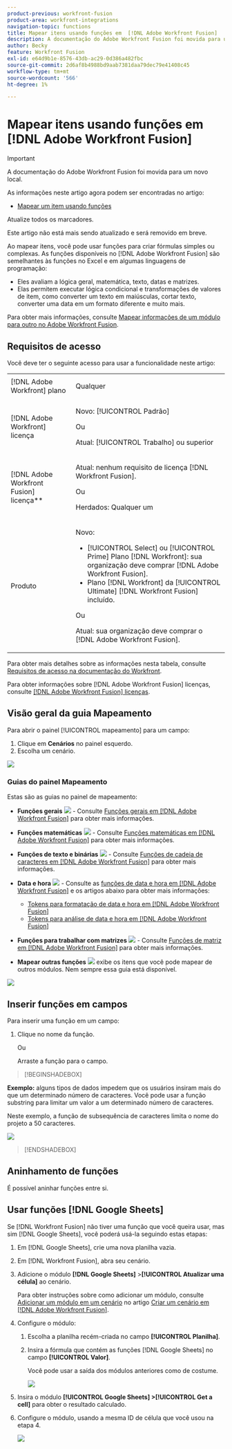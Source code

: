 ```yaml
---
product-previous: workfront-fusion
product-area: workfront-integrations
navigation-topic: functions
title: Mapear itens usando funções em  [!DNL Adobe Workfront Fusion]
description: A documentação do Adobe Workfront Fusion foi movida para um novo local. Este artigo foi descontinuado, mas contém um link para o novo artigo que aborda essa funcionalidade.
author: Becky
feature: Workfront Fusion
exl-id: e64d9b1e-8576-43db-ac29-0d386a482fbc
source-git-commit: 2d6af8b4988bd9aab7381daa79dec79e41408c45
workflow-type: tm+mt
source-wordcount: '566'
ht-degree: 1%

---
```


# Mapear itens usando funções em [!DNL Adobe Workfront Fusion]

>[!IMPORTANT]
>
>A documentação do Adobe Workfront Fusion foi movida para um novo local.
>
>As informações neste artigo agora podem ser encontradas no artigo:
>
>* [Mapear um item usando funções](https://experienceleague.adobe.com/docs/workfront-fusion/using/create-scenarios/map-data/map-using-functions.html)
>
>Atualize todos os marcadores.
>
>Este artigo não está mais sendo atualizado e será removido em breve.

Ao mapear itens, você pode usar funções para criar fórmulas simples ou complexas. As funções disponíveis no [!DNL Adobe Workfront Fusion] são semelhantes às funções no Excel e em algumas linguagens de programação:

* Eles avaliam a lógica geral, matemática, texto, datas e matrizes.
* Elas permitem executar lógica condicional e transformações de valores de item, como converter um texto em maiúsculas, cortar texto, converter uma data em um formato diferente e muito mais.

Para obter mais informações, consulte [Mapear informações de um módulo para outro no Adobe Workfront Fusion](../../workfront-fusion/mapping/map-information-between-modules.md).


## Requisitos de acesso

Você deve ter o seguinte acesso para usar a funcionalidade neste artigo:

<table style="table-layout:auto">

<col>  
 <col>  
 <tbody>  
  <tr>  
   <td role="rowheader">[!DNL Adobe Workfront] plano</td>  
   <td> <p>Qualquer</p> </td>  
  </tr>  
  <tr data-mc-conditions="">  
   <td role="rowheader">[!DNL Adobe Workfront] licença</td>  
   <td> <p>Novo: [!UICONTROL Padrão]</p><p>Ou</p><p>Atual: [!UICONTROL Trabalho] ou superior</p> </td>  
  </tr>  
  <tr>  
   <td role="rowheader">[!DNL Adobe Workfront Fusion] licença**</td>  
   <td> 
   <p>Atual: nenhum requisito de licença [!DNL Workfront Fusion].</p> 
   <p>Ou</p> 
   <p>Herdados: Qualquer um </p> 
   </td>  
  </tr>  
  <tr>  
   <td role="rowheader">Produto</td>  
   <td> 
   <p>Novo:</p> <ul><li>[!UICONTROL Select] ou [!UICONTROL Prime] Plano [!DNL Workfront]: sua organização deve comprar [!DNL Adobe Workfront Fusion].</li><li>Plano [!DNL Workfront] da [!UICONTROL Ultimate] [!DNL Workfront Fusion] incluído.</li></ul> 
   <p>Ou</p> 
   <p>Atual: sua organização deve comprar o [!DNL Adobe Workfront Fusion].</p> 
   </td>  
  </tr> 
 </tbody>  
</table>

Para obter mais detalhes sobre as informações nesta tabela, consulte [Requisitos de acesso na documentação do Workfront](/help/quicksilver/administration-and-setup/add-users/access-levels-and-object-permissions/access-level-requirements-in-documentation.md).

Para obter informações sobre [!DNL Adobe Workfront Fusion] licenças, consulte [[!DNL Adobe Workfront Fusion] licenças](../../workfront-fusion/get-started/license-automation-vs-integration.md).


## Visão geral da guia Mapeamento

Para abrir o painel [!UICONTROL mapeamento] para um campo:

1. Clique em **Cenários** no painel esquerdo.
1. Escolha um cenário.

![](assets/open-functions-bar.png)


### Guias do painel Mapeamento

Estas são as guias no painel de mapeamento:

* **Funções gerais** ![](assets/toolbar-icon-general-function.png) - Consulte [Funções gerais em [!DNL Adobe Workfront Fusion]](../../workfront-fusion/functions/general-functions.md) para obter mais informações.

* **Funções matemáticas** ![](assets/toolbar-icon-math-functions.png) - Consulte [Funções matemáticas em [!DNL Adobe Workfront Fusion]](../../workfront-fusion/functions/math-functions.md) para obter mais informações.

* **Funções de texto e binárias** ![](assets/toolbar-icon-text&binary-functions.png) - Consulte [Funções de cadeia de caracteres em [!DNL Adobe Workfront Fusion]](../../workfront-fusion/functions/string-functions.md) para obter mais informações.

* **Data e hora** ![](assets/toolbar-icon-date&time-functions.png) - Consulte as [funções de data e hora em [!DNL Adobe Workfront Fusion]](../../workfront-fusion/functions/date-and-time-functions.md) e os artigos abaixo para obter mais informações:

   * [Tokens para formatação de data e hora em  [!DNL Adobe Workfront Fusion]](../../workfront-fusion/functions/tokens-for-date-and-time-formatting.md)
   * [Tokens para análise de data e hora em  [!DNL Adobe Workfront Fusion]](../../workfront-fusion/functions/tokens-for-date-and-time-parsing.md)

* **Funções para trabalhar com matrizes** ![](assets/toolbar-icon-functions-for-arrays.png) - Consulte [Funções de matriz em [!DNL Adobe Workfront Fusion]](../../workfront-fusion/functions/array-functions.md) para obter mais informações.

* **Mapear outras funções** ![](assets/toolbar-icon-functions-you-map-from-other-modules.png) exibe os itens que você pode mapear de outros módulos. Nem sempre essa guia está disponível.

![](assets/functions-toolbar-350x189.png)

## Inserir funções em campos

Para inserir uma função em um campo:

1. Clique no nome da função.

   Ou

   Arraste a função para o campo.


>[!BEGINSHADEBOX]

**Exemplo:** alguns tipos de dados impedem que os usuários insiram mais do que um determinado número de caracteres. Você pode usar a função substring para limitar um valor a um determinado número de caracteres.

Neste exemplo, a função de subsequência de caracteres limita o nome do projeto a 50 caracteres.

![](assets/example-meet-length-restriction-350x184.png)

>[!ENDSHADEBOX]

## Aninhamento de funções

É possível aninhar funções entre si.

## Usar funções [!DNL Google Sheets]

Se [!DNL Workfront Fusion] não tiver uma função que você queira usar, mas sim [!DNL Google Sheets], você poderá usá-la seguindo estas etapas:

1. Em [!DNL Google Sheets], crie uma nova planilha vazia.
1. Em [!DNL Workfront Fusion], abra seu cenário.
1. Adicione o módulo **[!DNL Google Sheets]** >**[!UICONTROL Atualizar uma célula]** ao cenário.

   Para obter instruções sobre como adicionar um módulo, consulte [Adicionar um módulo em um cenário](../../workfront-fusion/scenarios/create-a-scenario.md#add) no artigo [Criar um cenário em [!DNL Adobe Workfront Fusion]](../../workfront-fusion/scenarios/create-a-scenario.md).

1. Configure o módulo:

   1. Escolha a planilha recém-criada no campo **[!UICONTROL Planilha]**.
   1. Insira a fórmula que contém as funções [!DNL Google Sheets] no campo **[!UICONTROL Valor]**.

      Você pode usar a saída dos módulos anteriores como de costume.

      ![](assets/exploit-google-sheet-functions-350x218.png)

1. Insira o módulo **[!UICONTROL Google Sheets] >[!UICONTROL Get a cell]** para obter o resultado calculado.
1. Configure o módulo, usando a mesma ID de célula que você usou na etapa 4.

   ![](assets/exploit-google-sheet-functions-2-350x187.png)
